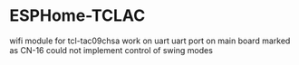 # ESPHome-TCLAC
wifi module for tcl-tac09chsa work on uart
uart port on main board marked as CN-16 
could not implement control of swing modes
